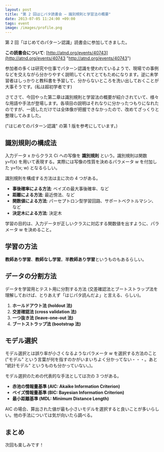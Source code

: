 ```yaml
---
layout: post
title: "第 2 回はじパタ読書会 ― 識別規則と学習法の概要"
date: 2013-07-05 11:24:00 +09:00
tags: event
image: /images/profile.png
---
```


第 2 回「はじめてのパターン認識」読書会に参加してきました。

**この読書会について**: [http://atnd.org/events/40743](http://atnd.org/events/40743 "http://atnd.org/events/40743")

参加者の多くは研究や仕事でパターン認識を使われているようで、現場での事例などを交えながら分かりやすく説明してくれてとてもためになります。逆に未学習者はしっかりと教科書を予習して、分からないところを洗い出しておくことが大事そうです。(私は超初学者です)

さてさて、今回やった第二章は識別規則と学習法の概要が紹介されていて、様々な用語や手法が登場します。各項目の説明はそれなりに分かったつもりになれたのですが、一読しただけでは全体像が把握できなかったので、改めてざっくりと整理してみました。

("はじめてのパターン認識" の第 1 版を参考にしています。)

## 識別規則の構成法

入力データ x からクラス Ci への写像を **識別規則** という。識別規則は関数 y=f(x) を用いて表現する。実際には写像の性質を決めるパラメータ w を付加した y=f(x; w) となるらしい。

識別規則を構成する方法は主に次の 4 つがある。

- **事後確率による方法**: ベイズの最大事後確率、など
- **距離による方法**: 最近傍法、など
- **関数値による方法**: パーセプトロン型学習回路、サポートベクトルマシン、など
- **決定木による方法**: 決定木

学習の目的は、入力データが正しいクラスに対応する関数値を出すように、パラメータ w を決めること。

## 学習の方法

**教師あり学習**、**教師なし学習**。**半教師あり学習**というものもあるらしい。

## データの分割方法

データを学習用とテスト用に分割する方法 (交差確認法とブートストラップ法を理解しておけば、とりあえず「はじパタ読んだよ」と言える、らしい)。

1. **ホールドアウト法 (holdout 法)**
2. **交差確認法 (cross validation 法)**
3. **一つ抜き法 (leave-one-out 法)**
4. **ブートストラップ法 (bootstrap 法)**

## モデル選択

モデル選択とは誤り率が小さくなるようなパラメータ w を選択する方法のこと ("モデル" という言葉が何を指すのかがいまいちよく分かってない・・・。あと "統計モデル" というものも分かっていない。)。

モデル選択のための代表的な手法としては次の 3 つがある。

- **赤池の情報量基準 (AIC: Akaike Information Criterion)**
- **ベイズ情報量基準 (BIC: Bayesian Information Criterion)**
- **最小距離基準 (MDL: Minimum Distance Length)**

AIC の場合、算出された値が最も小さいモデルを選択すると良いことが多いらしい。他の手法については気が向いたら調べる。

## まとめ

次回も楽しみです！
